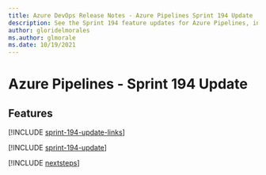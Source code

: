 ```yaml
---
title: Azure DevOps Release Notes - Azure Pipelines Sprint 194 Update
description: See the Sprint 194 feature updates for Azure Pipelines, including next steps.
author: gloridelmorales
ms.author: glmorale
ms.date: 10/19/2021
---
```


# Azure Pipelines - Sprint 194 Update

## Features

[!INCLUDE [sprint-194-update-links](../includes/pipelines/sprint-194-update-links.md)]

[!INCLUDE [sprint-194-update](../includes/pipelines/sprint-194-update.md)]

[!INCLUDE [nextsteps](../includes/nextsteps.md)]
